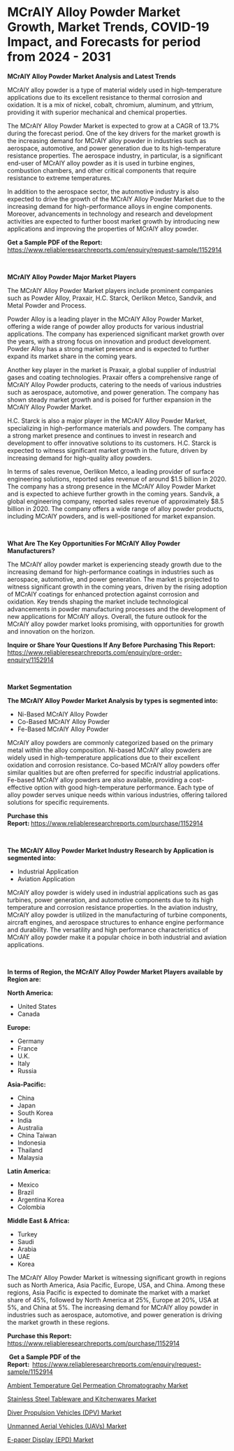 <p><h1>MCrAlY Alloy Powder Market Growth, Market Trends, COVID-19 Impact, and Forecasts for period from 2024 - 2031</h1></p><p><strong>MCrAlY Alloy Powder Market Analysis and Latest Trends</strong></p>
<p><p>MCrAlY alloy powder is a type of material widely used in high-temperature applications due to its excellent resistance to thermal corrosion and oxidation. It is a mix of nickel, cobalt, chromium, aluminum, and yttrium, providing it with superior mechanical and chemical properties.</p><p>The MCrAlY Alloy Powder Market is expected to grow at a CAGR of 13.7% during the forecast period. One of the key drivers for the market growth is the increasing demand for MCrAlY alloy powder in industries such as aerospace, automotive, and power generation due to its high-temperature resistance properties. The aerospace industry, in particular, is a significant end-user of MCrAlY alloy powder as it is used in turbine engines, combustion chambers, and other critical components that require resistance to extreme temperatures.</p><p>In addition to the aerospace sector, the automotive industry is also expected to drive the growth of the MCrAlY Alloy Powder Market due to the increasing demand for high-performance alloys in engine components. Moreover, advancements in technology and research and development activities are expected to further boost market growth by introducing new applications and improving the properties of MCrAlY alloy powder.</p></p>
<p><strong>Get a Sample PDF of the Report:&nbsp;</strong> <a href="https://www.reliableresearchreports.com/enquiry/request-sample/1152914">https://www.reliableresearchreports.com/enquiry/request-sample/1152914</a></p>
<p>&nbsp;</p>
<p><strong>MCrAlY Alloy Powder Major Market Players</strong></p>
<p><p>The MCrAlY Alloy Powder Market players include prominent companies such as Powder Alloy, Praxair, H.C. Starck, Oerlikon Metco, Sandvik, and Metal Powder and Process. </p><p>Powder Alloy is a leading player in the MCrAlY Alloy Powder Market, offering a wide range of powder alloy products for various industrial applications. The company has experienced significant market growth over the years, with a strong focus on innovation and product development. Powder Alloy has a strong market presence and is expected to further expand its market share in the coming years.</p><p>Another key player in the market is Praxair, a global supplier of industrial gases and coating technologies. Praxair offers a comprehensive range of MCrAlY Alloy Powder products, catering to the needs of various industries such as aerospace, automotive, and power generation. The company has shown steady market growth and is poised for further expansion in the MCrAlY Alloy Powder Market.</p><p>H.C. Starck is also a major player in the MCrAlY Alloy Powder Market, specializing in high-performance materials and powders. The company has a strong market presence and continues to invest in research and development to offer innovative solutions to its customers. H.C. Starck is expected to witness significant market growth in the future, driven by increasing demand for high-quality alloy powders.</p><p>In terms of sales revenue, Oerlikon Metco, a leading provider of surface engineering solutions, reported sales revenue of around $1.5 billion in 2020. The company has a strong presence in the MCrAlY Alloy Powder Market and is expected to achieve further growth in the coming years. Sandvik, a global engineering company, reported sales revenue of approximately $8.5 billion in 2020. The company offers a wide range of alloy powder products, including MCrAlY powders, and is well-positioned for market expansion.</p></p>
<p>&nbsp;</p>
<p><strong>What Are The Key Opportunities For MCrAlY Alloy Powder Manufacturers?</strong></p>
<p><p>The MCrAlY alloy powder market is experiencing steady growth due to the increasing demand for high-performance coatings in industries such as aerospace, automotive, and power generation. The market is projected to witness significant growth in the coming years, driven by the rising adoption of MCrAlY coatings for enhanced protection against corrosion and oxidation. Key trends shaping the market include technological advancements in powder manufacturing processes and the development of new applications for MCrAlY alloys. Overall, the future outlook for the MCrAlY alloy powder market looks promising, with opportunities for growth and innovation on the horizon.</p></p>
<p><strong>Inquire or Share Your Questions If Any Before Purchasing This Report:</strong> <a href="https://www.reliableresearchreports.com/enquiry/pre-order-enquiry/1152914">https://www.reliableresearchreports.com/enquiry/pre-order-enquiry/1152914</a></p>
<p>&nbsp;</p>
<p><strong>Market Segmentation</strong></p>
<p><strong>The MCrAlY Alloy Powder Market Analysis by types is segmented into:</strong></p>
<p><ul><li>Ni-Based MCrAlY Alloy Powder</li><li>Co-Based MCrAlY Alloy Powder</li><li>Fe-Based MCrAlY Alloy Powder</li></ul></p>
<p><p>MCrAlY alloy powders are commonly categorized based on the primary metal within the alloy composition. Ni-based MCrAlY alloy powders are widely used in high-temperature applications due to their excellent oxidation and corrosion resistance. Co-based MCrAlY alloy powders offer similar qualities but are often preferred for specific industrial applications. Fe-based MCrAlY alloy powders are also available, providing a cost-effective option with good high-temperature performance. Each type of alloy powder serves unique needs within various industries, offering tailored solutions for specific requirements.</p></p>
<p><strong>Purchase this Report:&nbsp;</strong><a href="https://www.reliableresearchreports.com/purchase/1152914">https://www.reliableresearchreports.com/purchase/1152914</a></p>
<p>&nbsp;</p>
<p><strong>The MCrAlY Alloy Powder Market Industry Research by Application is segmented into:</strong></p>
<p><ul><li>Industrial Application</li><li>Aviation Application</li></ul></p>
<p><p>MCrAlY alloy powder is widely used in industrial applications such as gas turbines, power generation, and automotive components due to its high temperature and corrosion resistance properties. In the aviation industry, MCrAlY alloy powder is utilized in the manufacturing of turbine components, aircraft engines, and aerospace structures to enhance engine performance and durability. The versatility and high performance characteristics of MCrAlY alloy powder make it a popular choice in both industrial and aviation applications.</p></p>
<p>&nbsp;</p>
<p><strong>In terms of Region, the MCrAlY Alloy Powder Market Players available by Region are:</strong></p>
<p>
    <p> <strong> North America: </strong>
        <ul>
            <li>United States</li>
            <li>Canada</li>
        </ul>
        </p> 
    <p> <strong> Europe: </strong>
        <ul>
            <li>Germany</li>
            <li>France</li>
            <li>U.K.</li>
            <li>Italy</li>
            <li>Russia</li>
        </ul>
        </p> 
    <p> <strong> Asia-Pacific: </strong>
        <ul>
            <li>China</li>
            <li>Japan</li>
            <li>South Korea</li>
            <li>India</li>
            <li>Australia</li>
            <li>China Taiwan</li>
            <li>Indonesia</li>
            <li>Thailand</li>
            <li>Malaysia</li>
        </ul>
        </p> 
    <p> <strong> Latin America: </strong>
        <ul>
            <li>Mexico</li>
            <li>Brazil</li>
            <li>Argentina Korea</li>
            <li>Colombia</li>
        </ul>
        </p> 
    <p> <strong> Middle East & Africa: </strong>
        <ul>
            <li>Turkey</li>
            <li>Saudi</li>
            <li>Arabia</li>
            <li>UAE</li>
            <li>Korea</li>
        </ul>
    </p>
    </p>
<p><p>The MCrAlY Alloy Powder Market is witnessing significant growth in regions such as North America, Asia Pacific, Europe, USA, and China. Among these regions, Asia Pacific is expected to dominate the market with a market share of 45%, followed by North America at 25%, Europe at 20%, USA at 5%, and China at 5%. The increasing demand for MCrAlY alloy powder in industries such as aerospace, automotive, and power generation is driving the market growth in these regions.</p></p>
<p><strong>Purchase this Report: </strong><a href="https://www.reliableresearchreports.com/purchase/1152914">https://www.reliableresearchreports.com/purchase/1152914</a></p>
<p>&nbsp;<strong>Get a Sample PDF of the Report:&nbsp;&nbsp;</strong><a href="https://www.reliableresearchreports.com/enquiry/request-sample/1152914">https://www.reliableresearchreports.com/enquiry/request-sample/1152914</a></p>
<p><strong></strong></p>
<p><p><a href="https://medium.com/p/daa6c1e6d10f/edit">Ambient Temperature Gel Permeation Chromatography Market</a></p><p><a href="https://github.com/dringals/Market-Research-Report-List-2/blob/main/stainless-steel-tableware-and-kitchenwares-market.md">Stainless Steel Tableware and Kitchenwares Market</a></p><p><a href="https://medium.com/@sarinaking2023/diver-propulsion-vehicles-dpv-market-competitive-analysis-market-trends-and-forecast-to-2031-b992633b703f">Diver Propulsion Vehicles (DPV) Market</a></p><p><a href="https://medium.com/p/98fe8ac17025/edit">Unmanned Aerial Vehicles (UAVs) Market</a></p><p><a href="https://github.com/mharielmesa/Market-Research-Report-List-1/blob/main/e-paper-display-epd-market.md">E-paper Display (EPD) Market</a></p></p>